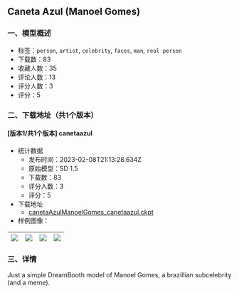 ## Caneta Azul (Manoel Gomes)
### 一、模型概述

- 标签：`person`, `artist`, `celebrity`, `faces`, `man`, `real person`
- 下载数：83
- 收藏人数：35
- 评论人数：13
- 评分人数：3
- 评分：5

### 二、下载地址（共1个版本）

#### [版本1/共1个版本] canetaazul

- 统计数据
  - 发布时间：2023-02-08T21:13:28.634Z
  - 原始模型：SD 1.5
  - 下载数：83
  - 评分人数：3
  - 评分：5
- 下载地址
  - [canetaAzulManoelGomes_canetaazul.ckpt](https://civitai.com/api/download/models/8823)
- 样例图像：

| <img src="https://image.civitai.com/xG1nkqKTMzGDvpLrqFT7WA/3c6299cf-a845-4e92-2923-5685991e4b00/width=450/84269.jpeg" /> | <img src="https://image.civitai.com/xG1nkqKTMzGDvpLrqFT7WA/e986b608-b8a7-488c-bb85-70b0e3e1ed00/width=450/84276.jpeg" /> | <img src="https://image.civitai.com/xG1nkqKTMzGDvpLrqFT7WA/d5073c1d-3634-4f3c-4325-002a508f5b00/width=450/84275.jpeg" /> | <img src="https://image.civitai.com/xG1nkqKTMzGDvpLrqFT7WA/c93995b5-487c-44fe-3556-42cbb8a20000/width=450/84274.jpeg" /> |
| ---- | ---- | ---- | ---- |


### 三、详情
<p>Just a simple DreamBooth model of Manoel Gomes, a brazillian subcelebrity (and a meme).</p>